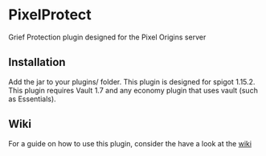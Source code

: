 # PixelProtect
Grief Protection plugin designed for the Pixel Origins server

## Installation

Add the jar to your plugins/ folder. This plugin is designed for spigot 1.15.2. This plugin requires Vault 1.7 and any economy plugin that uses vault (such as Essentials).

## Wiki

For a guide on how to use this plugin, consider the have a look at the [wiki](https://github.com/Tomay0/PixelProtect/wiki)
